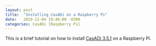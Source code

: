 ```yaml
---
layout: post
title:  "Installing CasADi on a Raspberry Pi"
date:   2019-12-04 19:46:00 -0300
categories: CasADi [Raspberry Pi]
---
```

This is a brief tutorial on how to install [CasADi 3.5.1](https://github.com/casadi/casadi/releases/tag/3.5.1) on a Raspberry Pi.
